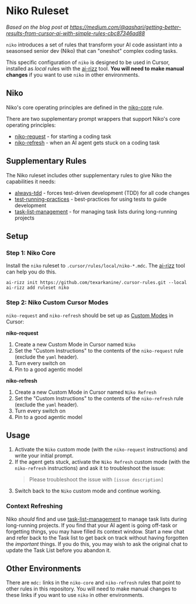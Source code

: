 # Niko Ruleset

_Based on the blog post at https://medium.com/@aashari/getting-better-results-from-cursor-ai-with-simple-rules-cbc87346ad88_

`niko` introduces a set of rules that transform your AI code assistant into a seasonsed senior dev (Niko) that can "oneshot" complex coding tasks.

This specific configuration of `niko` is designed to be used in Cursor, installed as _local_ rules with the [ai-rizz](https://github.com/texarkanine/ai-rizz) tool. **You will need to make manual changes** if you want to use `niko` in other environments.

## Niko

Niko's core operating principles are defined in the [niko-core](../../rules/niko-core.mdc) rule.

There are two supplementary prompt wrappers that support Niko's core operating principles:

* [niko-request](../../rules/niko-request.mdc) - for starting a coding task
* [niko-refresh](../../rules/niko-refresh.mdc) - when an AI agent gets stuck on a coding task

## Supplementary Rules

The Niko ruleset includes other supplementary rules to give Niko the capabilities it needs:

* [always-tdd](../../rules/always-tdd.mdc) - forces test-driven development (TDD) for all code changes
* [test-running-practices](../../rules/test-running-practices.mdc) - best-practices for using tests to guide development
* [task-list-management](../../rules/task-list-management.mdc) - for managing task lists during long-running projects

## Setup

### Step 1: Niko Core

Install the `niko` ruleset to `.cursor/rules/local/niko-*.mdc`. The [ai-rizz](https://github.com/texarkanine/ai-rizz) tool can help you do this.

    ai-rizz init https://github.com/texarkanine/.cursor-rules.git --local
    ai-rizz add ruleset niko

### Step 2: Niko Custom Cursor Modes

`niko-request` and `niko-refresh` should be set up as [Custom Modes](https://docs.cursor.com/chat/custom-modes) in Cursor:

**niko-request**

1. Create a new Custom Mode in Cursor named `Niko`
2. Set the "Custom Instructions" to the contents of the `niko-request` rule (exclude the `yaml` header).
3. Turn every switch on
4. Pin to a good agentic model

**niko-refresh**

1. Create a new Custom Mode in Cursor named `Niko Refresh`
2. Set the "Custom Instructions" to the contents of the `niko-refresh` rule (exclude the `yaml` header).
3. Turn every switch on
4. Pin to a good agentic model

## Usage

1. Activate the `Niko` custom mode (with the `niko-request` instructions) and write your initial prompt.
2. If the agent gets stuck, activate the `Niko Refresh` custom mode (with the `niko-refresh` instructions) and ask it to troubleshoot the issue:
    > Please troubleshoot the issue with `[issue description]`
3. Switch back to the `Niko` custom mode and continue working.

### Context Refreshing

Niko *should* find and use [task-list-management](../../rules/task-list-management.mdc) to manage task lists during long-running projects.
If you find that your AI agent is going off-task or forgetting things, you may have filled its context window.
Start a new chat and refer back to the Task list to get back on track without having forgotten the *important* things.
If you do this, you may wish to ask the original chat to update the Task List before you abandon it.

## Other Environments

There are `mdc:` links in the `niko-core` and `niko-refresh` rules that point to other rules in this repository. You will need to make manual changes to these links if you want to use `niko` in other environments.
